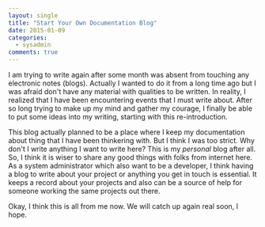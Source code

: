 ```yaml
---
layout: single
title: "Start Your Own Documentation Blog"
date: 2015-01-09
categories:
  - sysadmin
comments: true
---
```


I am trying to write again after some month was absent from touching any electronic notes (blogs). Actually I wanted to do it from a long time ago but I was afraid don't have any material with qualities to be written. In reality, I realized that I have been encountering events that I must write about. After so long trying to make up my mind and gather my courage, I finally be able to put some ideas into my writing, starting with this re-introduction.

This blog actually planned to be a place where I keep my documentation about thing that I have been thinkering with. But I think I was too strict. Why don't I write anything I want to write here? This is my _personal_ blog after all. So, I think it is wiser to share any good things with folks from internet here. As a system administrator which also want to be a developer, I think having a blog to write about your project or anything you get in touch is essential. It keeps a record about your projects and also can be a source of help for someone working the same projects out there.

Okay, I think this is all from me now. We will catch up again real soon, I hope.

